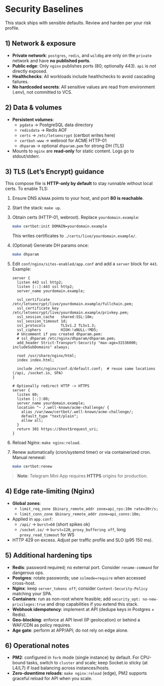 # Security Baselines

This stack ships with sensible defaults. Review and harden per your risk profile.

## 1) Network & exposure

- **Private network**: `postgres`, `redis`, and `wildbg` are only on the `private` network and have **no published ports**.
- **Public edge**: Only `nginx` publishes ports (80; optionally 443). `api` is *not* directly exposed.
- **Healthchecks**: All workloads include healthchecks to avoid cascading failures.
- **No hardcoded secrets**: All sensitive values are read from environment (.env), not committed to VCS.

## 2) Data & volumes

- **Persistent volumes**:
  - `pgdata` → PostgreSQL data directory
  - `redisdata` → Redis AOF
  - `certs` → `/etc/letsencrypt` (certbot writes here)
  - `certbot-www` → webroot for ACME HTTP-01
  - `dhparam` → optional `dhparam.pem` for strong DH (TLS)
- Mounts to `nginx` are **read-only** for static content. Logs go to stdout/stderr.

## 3) TLS (Let’s Encrypt) guidance

This compose file is **HTTP-only by default** to stay runnable without local certs. To enable TLS:

1. Ensure DNS `A`/`AAAA` points to your host, and port **80 is reachable**.
2. Start the stack: `make up`.
3. Obtain certs (HTTP-01, webroot). Replace `yourdomain.example`:

   ```bash
   make certbot:init DOMAIN=yourdomain.example
   ```

   This writes certificates to `./certs/live/yourdomain.example/`.

4. (Optional) Generate DH params once:

   ```bash
   make dhparam
   ```

5. Edit `conf/nginx/sites-enabled/app.conf` and add a `server` block for `443`. Example:

   ```nginx
   server {
     listen 443 ssl http2;
     listen [::]:443 ssl http2;
     server_name yourdomain.example;

     ssl_certificate     /etc/letsencrypt/live/yourdomain.example/fullchain.pem;
     ssl_certificate_key /etc/letsencrypt/live/yourdomain.example/privkey.pem;
     ssl_session_cache   shared:SSL:10m;
     ssl_session_timeout 1d;
     ssl_protocols       TLSv1.2 TLSv1.3;
     ssl_ciphers         HIGH:!aNULL:!MD5;
     # Uncomment if you created dhparam.pem:
     # ssl_dhparam /etc/nginx/dhparam/dhparam.pem;
     add_header Strict-Transport-Security "max-age=31536000; includeSubDomains" always;

     root /usr/share/nginx/html;
     index index.html;

     include /etc/nginx/conf.d/default.conf;  # reuse same locations (/api, /socket.io, SPA)
   }

   # Optionally redirect HTTP -> HTTPS
   server {
     listen 80;
     listen [::]:80;
     server_name yourdomain.example;
     location ^~ /.well-known/acme-challenge/ {
       alias /var/www/certbot/.well-known/acme-challenge/;
       default_type "text/plain";
       allow all;
     }
     return 301 https://$host$request_uri;
   }
   ```

6. Reload Nginx: `make nginx:reload`.

7. Renew automatically (cron/systemd timer) or via containerized cron. Manual renewal:

   ```bash
   make certbot:renew
   ```

> **Note**: Telegram Mini App requires **HTTPS** origins for production.

## 4) Edge rate-limiting (Nginx)

- **Global zones**:
  - `limit_req_zone $binary_remote_addr zone=api_rps:10m rate=30r/s;`
  - `limit_conn_zone $binary_remote_addr zone=api_conns:10m;`
- Applied in `app.conf`:
  - `/api/` → `burst=60` (short spikes ok)
  - `/socket.io/` → `burst=120`, `proxy_buffering off`, long `proxy_read_timeout` for WS
- HTTP 429 on excess. Adjust per traffic profile and SLO (p95 150 ms).

## 5) Additional hardening tips

- **Redis**: password required; no external port. Consider `rename-command` for dangerous ops.
- **Postgres**: rotate passwords; use `sslmode=require` when accessed cross-host.
- **Nginx**: keep `server_tokens off`; consider `Content-Security-Policy` matching your SPA.
- **Containers**: run as non-root where feasible; add `security_opt: no-new-privileges:true` and drop capabilities if you extend this stack.
- **Webhook idempotency**: implement at API (dedupe keys in Postgres + Redis).
- **Geo-blocking**: enforce at API level (IP geolocation) or behind a WAF/CDN as policy requires.
- **Age gate**: perform at APP/API; do not rely on edge alone.

## 6) Operational notes

- **PM2**: configured in `fork` mode (single instance) by default. For CPU-bound tasks, switch to `cluster` and scale; keep Socket.io sticky (at L4/L7) if load balancing across instances/hosts.
- **Zero-downtime reloads**: `make nginx:reload` (edge), PM2 supports graceful reload for API when you scale.
